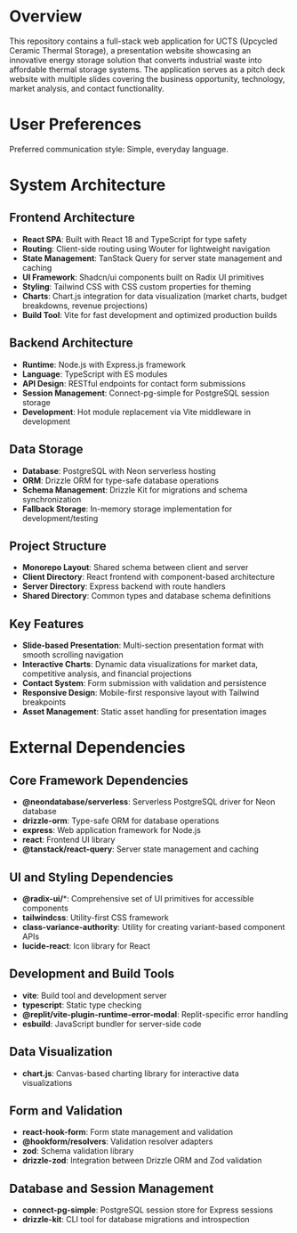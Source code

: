 # Overview

This repository contains a full-stack web application for UCTS (Upcycled Ceramic Thermal Storage), a presentation website showcasing an innovative energy storage solution that converts industrial waste into affordable thermal storage systems. The application serves as a pitch deck website with multiple slides covering the business opportunity, technology, market analysis, and contact functionality.

# User Preferences

Preferred communication style: Simple, everyday language.

# System Architecture

## Frontend Architecture
- **React SPA**: Built with React 18 and TypeScript for type safety
- **Routing**: Client-side routing using Wouter for lightweight navigation
- **State Management**: TanStack Query for server state management and caching
- **UI Framework**: Shadcn/ui components built on Radix UI primitives
- **Styling**: Tailwind CSS with CSS custom properties for theming
- **Charts**: Chart.js integration for data visualization (market charts, budget breakdowns, revenue projections)
- **Build Tool**: Vite for fast development and optimized production builds

## Backend Architecture
- **Runtime**: Node.js with Express.js framework
- **Language**: TypeScript with ES modules
- **API Design**: RESTful endpoints for contact form submissions
- **Session Management**: Connect-pg-simple for PostgreSQL session storage
- **Development**: Hot module replacement via Vite middleware in development

## Data Storage
- **Database**: PostgreSQL with Neon serverless hosting
- **ORM**: Drizzle ORM for type-safe database operations
- **Schema Management**: Drizzle Kit for migrations and schema synchronization
- **Fallback Storage**: In-memory storage implementation for development/testing

## Project Structure
- **Monorepo Layout**: Shared schema between client and server
- **Client Directory**: React frontend with component-based architecture
- **Server Directory**: Express backend with route handlers
- **Shared Directory**: Common types and database schema definitions

## Key Features
- **Slide-based Presentation**: Multi-section presentation format with smooth scrolling navigation
- **Interactive Charts**: Dynamic data visualizations for market data, competitive analysis, and financial projections
- **Contact System**: Form submission with validation and persistence
- **Responsive Design**: Mobile-first responsive layout with Tailwind breakpoints
- **Asset Management**: Static asset handling for presentation images

# External Dependencies

## Core Framework Dependencies
- **@neondatabase/serverless**: Serverless PostgreSQL driver for Neon database
- **drizzle-orm**: Type-safe ORM for database operations
- **express**: Web application framework for Node.js
- **react**: Frontend UI library
- **@tanstack/react-query**: Server state management and caching

## UI and Styling Dependencies
- **@radix-ui/***: Comprehensive set of UI primitives for accessible components
- **tailwindcss**: Utility-first CSS framework
- **class-variance-authority**: Utility for creating variant-based component APIs
- **lucide-react**: Icon library for React

## Development and Build Tools
- **vite**: Build tool and development server
- **typescript**: Static type checking
- **@replit/vite-plugin-runtime-error-modal**: Replit-specific error handling
- **esbuild**: JavaScript bundler for server-side code

## Data Visualization
- **chart.js**: Canvas-based charting library for interactive data visualizations

## Form and Validation
- **react-hook-form**: Form state management and validation
- **@hookform/resolvers**: Validation resolver adapters
- **zod**: Schema validation library
- **drizzle-zod**: Integration between Drizzle ORM and Zod validation

## Database and Session Management
- **connect-pg-simple**: PostgreSQL session store for Express sessions
- **drizzle-kit**: CLI tool for database migrations and introspection